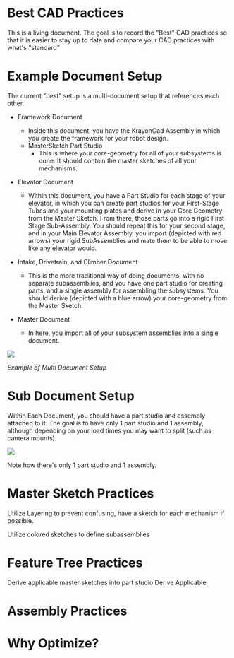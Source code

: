 # Best CAD Practices
This is a living document. The goal is to record the "Best" CAD practices so that it is easier to stay up to date and compare your CAD practices with what's "standard" 

# Example Document Setup
The current "best" setup is a multi-document setup that references each other. 

- Framework Document
    - Inside this document, you have the KrayonCad Assembly in which you create the framework for your robot design.
    - MasterSketch Part Studio
        - This is where your core-geometry for all of your subsystems is done.  It should contain the master sketches of all your mechanisms.
- Elevator Document
    - Within this document, you have a Part Studio for each stage of your elevator, in which you can create part studios for your First-Stage Tubes and your mounting plates and derive in your Core Geometry from the Master Sketch. From there, those parts go into a rigid First Stage Sub-Assembly. You should repeat this for your second stage, and in your Main Elevator Assembly, you import (depicted with red arrows) your rigid SubAssemblies and mate them to be able to move like any elevator would. 

- Intake, Drivetrain, and Climber Document
    - This is the more traditional way of doing documents, with no separate subassemblies, and you have one part studio for creating parts, and a single assembly for assembling the subsystems. You should derive (depicted with a blue arrow) your core-geometry from the Master Sketch.

- Master Document
    - In here, you import all of your subsystem assemblies into a single document. 

![](../img/cad-examples/FLOWCHART_1.webp)

*Example of Multi Document Setup*


# Sub Document Setup

Within Each Document, you should have a part studio and assembly attached to it. The goal is to have only 1 part studio and 1 assembly, although depending on your load times you may want to split (such as camera mounts).

![](/img/cad-examples/part-studio.webp)

Note how there's only 1 part studio and 1 assembly. 

# Master Sketch Practices
Utilize Layering to prevent confusing, have a sketch for each mechanism if possible. 

Utilize colored sketches to define subassemblies 
# Feature Tree Practices

Derive applicable master sketches into part studio
Derive Applicable 

# Assembly Practices 

# Why Optimize?

